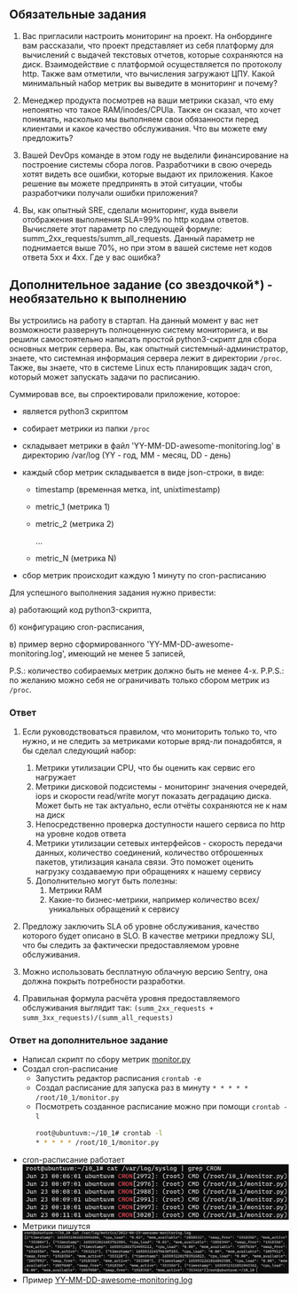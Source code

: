## Обязательные задания

1. Вас пригласили настроить мониторинг на проект. На онбординге вам рассказали, что проект представляет из себя 
платформу для вычислений с выдачей текстовых отчетов, которые сохраняются на диск. Взаимодействие с платформой 
осуществляется по протоколу http. Также вам отметили, что вычисления загружают ЦПУ. Какой минимальный набор метрик вы
выведите в мониторинг и почему?

2. Менеджер продукта посмотрев на ваши метрики сказал, что ему непонятно что такое RAM/inodes/CPUla. Также он сказал, 
что хочет понимать, насколько мы выполняем свои обязанности перед клиентами и какое качество обслуживания. Что вы 
можете ему предложить?

3. Вашей DevOps команде в этом году не выделили финансирование на построение системы сбора логов. Разработчики в свою 
очередь хотят видеть все ошибки, которые выдают их приложения. Какое решение вы можете предпринять в этой ситуации, 
чтобы разработчики получали ошибки приложения?

3. Вы, как опытный SRE, сделали мониторинг, куда вывели отображения выполнения SLA=99% по http кодам ответов. 
Вычисляете этот параметр по следующей формуле: summ_2xx_requests/summ_all_requests. Данный параметр не поднимается выше 
70%, но при этом в вашей системе нет кодов ответа 5xx и 4xx. Где у вас ошибка?

## Дополнительное задание (со звездочкой*) - необязательно к выполнению

Вы устроились на работу в стартап. На данный момент у вас нет возможности развернуть полноценную систему 
мониторинга, и вы решили самостоятельно написать простой python3-скрипт для сбора основных метрик сервера. Вы, как 
опытный системный-администратор, знаете, что системная информация сервера лежит в директории `/proc`. 
Также, вы знаете, что в системе Linux есть  планировщик задач cron, который может запускать задачи по расписанию.

Суммировав все, вы спроектировали приложение, которое:
- является python3 скриптом
- собирает метрики из папки `/proc`
- складывает метрики в файл 'YY-MM-DD-awesome-monitoring.log' в директорию /var/log 
(YY - год, MM - месяц, DD - день)
- каждый сбор метрик складывается в виде json-строки, в виде:
  + timestamp (временная метка, int, unixtimestamp)
  + metric_1 (метрика 1)
  + metric_2 (метрика 2)
  
     ...
     
  + metric_N (метрика N)
  
- сбор метрик происходит каждую 1 минуту по cron-расписанию

Для успешного выполнения задания нужно привести:

а) работающий код python3-скрипта,

б) конфигурацию cron-расписания,

в) пример верно сформированного 'YY-MM-DD-awesome-monitoring.log', имеющий не менее 5 записей,

P.S.: количество собираемых метрик должно быть не менее 4-х.
P.P.S.: по желанию можно себя не ограничивать только сбором метрик из `/proc`.

### Ответ

1. Если руководствоваться правилом, что мониторить только то, что нужно, и не следить за метриками которые вряд-ли
понадобятся, я бы сделал следующий набор:
   1. Метрики утилизации CPU, что бы оценить как сервис его нагружает
   2. Метрики дисковой подсистемы - мониторинг значения очередей, iops и скорости read/write могут показать деградацию диска. 
   Может быть не так актуально, если отчёты сохраняются не к нам на диск
   3. Непосредственно проверка доступности нашего сервиса по http на уровне кодов ответа
   4. Метрики утилизации сетевых интерфейсов - скорость передачи данных, количество соединений, количество отброшенных пакетов, 
   утилизация канала связи. Это поможет оценить нагрузку создаваемую при обращениях к нашему сервису
   5. Дополнительно могут быть полезны:
      1. Метрики RAM
      2. Какие-то бизнес-метрики, например количество всех/уникальных обращений к сервису

2. Предложу заключить SLA об уровне обслуживания, качество которого будет описано в SLO. В качестве метрики предложу SLI, 
  что бы следить за фактически предоставляемом уровне обслуживания.

3. Можно использовать бесплатную облачную версию Sentry, она должна покрыть потребности разработки.

4. Правильная формула расчёта уровня предоставляемого обслуживания выглядит так: `(summ_2xx_requests + summ_3xx_requests)/(summ_all_requests)`  

### Ответ на дополнительное задание

- Написал скрипт по сбору метрик [monitor.py](/10-monitoring-01-base/monitor.py)
- Создал cron-расписание
  - Запустить редактор расписания `crontab -e`
  - Создал расписание для запуска раз в минуту `* * * * * /root/10_1/monitor.py`
  - Посмотреть созданное расписание можно при помощи `crontab -l`
    ```bash
    root@ubuntuvm:~/10_1# crontab -l
    * * * * * /root/10_1/monitor.py
    ```
- cron-расписание работает  
    ![img.png](10-monitoring-01-base/img/img.png)
- Метрики пишутся  
    ![img_1.png](10-monitoring-01-base/img/img_1.png)
- Пример [YY-MM-DD-awesome-monitoring.log](/10-monitoring-01-base/2022-06-23-awesome-monitoring.log)